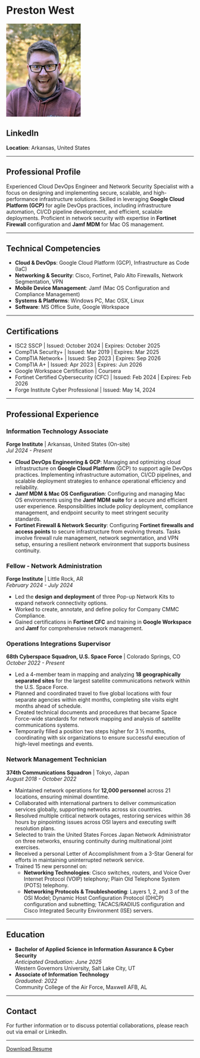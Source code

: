 # Preston West

<img src="Picture.jpg" alt="Image description" style="width:200px; height:250px;">

## LinkedIn
**Location**: Arkansas, United States

---

## Professional Profile

Experienced Cloud DevOps Engineer and Network Security Specialist with a focus on designing and implementing secure, scalable, and high-performance infrastructure solutions. Skilled in leveraging **Google Cloud Platform (GCP)** for agile DevOps practices, including infrastructure automation, CI/CD pipeline development, and efficient, scalable deployments. Proficient in network security with expertise in **Fortinet Firewall** configuration and **Jamf MDM** for Mac OS management.

---

## Technical Competencies

- **Cloud & DevOps**: Google Cloud Platform (GCP), Infrastructure as Code (IaC)
- **Networking & Security**: Cisco, Fortinet, Palo Alto Firewalls, Network Segmentation, VPN
- **Mobile Device Management**: Jamf (Mac OS Configuration and Compliance Management)
- **Systems & Platforms**: Windows PC, Mac OSX, Linux
- **Software**: MS Office Suite, Google Workspace

---

## Certifications

- ISC2 SSCP | Issued: October 2024 | Expires: October 2025
- CompTIA Security+ | Issued: Mar 2019 | Expires: Mar 2025
- CompTIA Network+ | Issued: Sep 2023 | Expires: Sep 2026
- CompTIA A+ | Issued: Apr 2023 | Expires: Jun 2026
- Google Workspace Certification | Coursera
- Fortinet Certified Cybersecurity (CFC) | Issued: Feb 2024 | Expires: Feb 2026
- Forge Institute Cyber Professional | Issued: May 14, 2024

---

## Professional Experience

### Information Technology Associate
**Forge Institute** | Arkansas, United States (On-site)  
_Jul 2024 - Present_

- **Cloud DevOps Engineering & GCP**: Managing and optimizing cloud infrastructure on **Google Cloud Platform** (GCP) to support agile DevOps practices. Implementing infrastructure automation, CI/CD pipelines, and scalable deployment strategies to enhance operational efficiency and reliability.
- **Jamf MDM & Mac OS Configuration**: Configuring and managing Mac OS environments using the **Jamf MDM suite** for a secure and efficient user experience. Responsibilities include policy deployment, compliance management, and endpoint security to meet stringent security standards.
- **Fortinet Firewall & Network Security**: Configuring **Fortinet firewalls and access points** to secure infrastructure from evolving threats. Tasks involve firewall rule management, network segmentation, and VPN setup, ensuring a resilient network environment that supports business continuity.

### Fellow - Network Administration
**Forge Institute** | Little Rock, AR  
_February 2024 - July 2024_

- Led the **design and deployment** of three Pop-up Network Kits to expand network connectivity options.
- Worked to create, annotate, and define policy for Company CMMC Compliance.
- Gained certifications in **Fortinet CFC** and training in **Google Workspace** and **Jamf** for comprehensive network management.

### Operations Integrations Supervisor
**68th Cyberspace Squadron, U.S. Space Force** | Colorado Springs, CO  
_October 2022 - Present_

- Led a 4-member team in mapping and analyzing **18 geographically separated sites** for the largest satellite communications network within the U.S. Space Force.
- Planned and coordinated travel to five global locations with four separate agencies within eight months, completing site visits eight months ahead of schedule.
- Created technical documents and procedures that became Space Force-wide standards for network mapping and analysis of satellite communications systems.
- Temporarily filled a position two steps higher for 3 ½ months, coordinating with six organizations to ensure successful execution of high-level meetings and events.

### Network Management Technician
**374th Communications Squadron** | Tokyo, Japan  
_August 2018 - October 2022_

- Maintained network operations for **12,000 personnel** across 21 locations, ensuring minimal downtime.
- Collaborated with international partners to deliver communication services globally, supporting networks across six countries.
- Resolved multiple critical network outages, restoring services within 36 hours by pinpointing issues across OSI layers and executing swift resolution plans.
- Selected to train the United States Forces Japan Network Administrator on three networks, ensuring continuity during multinational joint exercises.
- Received a personal Letter of Accomplishment from a 3-Star General for efforts in maintaining uninterrupted network service.
- Trained 15 new personnel on:
  - **Networking Technologies**: Cisco switches, routers, and Voice Over Internet Protocol (VOIP) telephony; Plain Old Telephone System (POTS) telephony.
  - **Networking Protocols & Troubleshooting**: Layers 1, 2, and 3 of the OSI Model; Dynamic Host Configuration Protocol (DHCP) configuration and subnetting; TACACS/RADIUS configuration and Cisco Integrated Security Environment (ISE) servers.

---

## Education

- **Bachelor of Applied Science in Information Assurance & Cyber Security**  
  _Anticipated Graduation: June 2025_  
  Western Governors University, Salt Lake City, UT
- **Associate of Information Technology**  
  _Graduated: 2022_  
  Community College of the Air Force, Maxwell AFB, AL

---

## Contact

For further information or to discuss potential collaborations, please reach out via email or LinkedIn.

---

[Download Resume](#)

